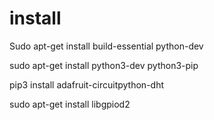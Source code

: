 # install 
Sudo apt-get install build-essential python-dev

sudo apt-get install python3-dev python3-pip

pip3 install adafruit-circuitpython-dht

sudo apt-get install libgpiod2
